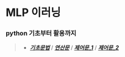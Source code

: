 # MLP 이러닝

### python 기초부터 활용까지
>- _**[기초문법](MLP_python/01_기초문법.md)**_  /  _**[연산문](MLP_python/02_연산문.md)**_ / _**[제어문_1](MLP_python/03_%EC%A0%9C%EC%96%B4%EB%AC%B8_1.md)**_ / _**[제어문_2](MLP_python/04_%EC%A0%9C%EC%96%B4%EB%AC%B8_2.md)**_